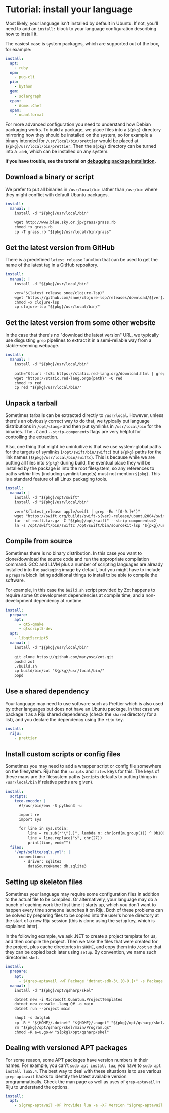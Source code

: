 # Tutorial: install your language

Most likely, your language isn't installed by default in Ubuntu. If
not, you'll need to add an `install:` block to your language
configuration describing how to install it.

The easiest case is system packages, which are supported out of the
box, for example:

```yaml
install:
  apt:
    - ruby
  npm:
    - pug-cli
  pip:
    - bython
  gem:
    - solargraph
  cpan:
    - Acme::Chef
  opam:
    - ocamlformat
```

For more advanced configuration you need to understand how Debian
packaging works. To build a package, we place files into a `${pkg}`
directory mirroring how they should be installed on the system, so for
example a binary intended for `/usr/local/bin/prettier` would be
placed at `${pkg}/usr/local/bin/prettier`. Then the `${pkg}` directory
can be turned into a `.deb`, which can be installed on any system.

**If you have trouble, see the tutorial on [debugging package
installation](install-debugging.md).**

## Download a binary or script

We prefer to put all binaries in `/usr/local/bin` rather than
`/usr/bin` where they might conflict with default Ubuntu packages.

```yaml
install:
  manual: |
    install -d "${pkg}/usr/local/bin"

    wget http://www.blue.sky.or.jp/grass/grass.rb
    chmod +x grass.rb
    cp -T grass.rb "${pkg}/usr/local/bin/grass"
```

## Get the latest version from GitHub

There is a predefined `latest_release` function that can be used to
get the name of the latest tag in a GitHub repository.

```yaml
install:
  manual: |
    install -d "${pkg}/usr/local/bin"

    ver="$(latest_release snoe/clojure-lsp)"
    wget "https://github.com/snoe/clojure-lsp/releases/download/${ver}/clojure-lsp"
    chmod +x clojure-lsp
    cp clojure-lsp "${pkg}/usr/local/bin/"
```

## Get the latest version from some other website

In the case that there's no "download the latest version" URL, we
typically use disgusting `grep` pipelines to extract it in a
semi-reliable way from a stable-seeming webpage.

```yaml
install:
  manual: |
    install -d "${pkg}/usr/local/bin"

    path="$(curl -fsSL https://static.red-lang.org/download.html | grep -Eo '/dl/linux/[^"]+' | head -n1)"
    wget "https://static.red-lang.org${path}" -O red
    chmod +x red
    cp red "${pkg}/usr/local/bin/"
```

## Unpack a tarball

Sometimes tarballs can be extracted directly to `/usr/local`. However,
unless there's an obviously correct way to do that, we typically put
language distributions in `/opt/<lang>` and then put symlinks in
`/usr/local/bin` for the binaries. The `-C` and `--strip-components`
flags are very helpful for controlling the extraction.

Also, one thing that might be unintuitive is that we use system-global
paths for the targets of symlinks (`/opt/swift/bin/swiftc`) but
`${pkg}` paths for the link names (`${pkg}/usr/local/bin/swiftc`).
This is because while we are putting all files into `${pkg}` during
build, the eventual place they will be installed by the package is
into the root filesystem, so any references to paths *within* files
(including symlink targets) must not mention `${pkg}`. This is a
standard feature of all Linux packaging tools.

```yaml
install:
  manual: |
    install -d "${pkg}/opt/swift"
    install -d "${pkg}/usr/local/bin"

    ver="$(latest_release apple/swift | grep -Eo '[0-9.]+')"
    wget "https://swift.org/builds/swift-${ver}-release/ubuntu2004/swift-${ver}-RELEASE/swift-${ver}-RELEASE-ubuntu20.04.tar.gz" -O swift.tar.gz
    tar -xf swift.tar.gz -C "${pkg}/opt/swift" --strip-components=2
    ln -s /opt/swift/bin/swiftc /opt/swift/bin/sourcekit-lsp "${pkg}/usr/local/bin/"
```

## Compile from source

Sometimes there is no binary distribution. In this case you want to
clone/download the source code and run the appropriate compilation
command. GCC and LLVM plus a number of scripting languages are already
installed into the `packaging` image by default, but you might have to
include a `prepare` block listing additional things to install to be
able to compile the software.

For example, in this case the `build.sh` script provided by Zot
happens to require some Qt development dependencies at compile time,
and a non-development dependency at runtime.

```yaml
install:
  prepare:
    apt:
      - qt5-qmake
      - qtscript5-dev
  apt:
    - libqt5script5
  manual: |
    install -d "${pkg}/usr/local/bin"

    git clone https://github.com/manyoso/zot.git
    pushd zot
    ./build.sh
    cp build/bin/zot "${pkg}/usr/local/bin/"
    popd
```

## Use a shared dependency

Your language may need to use software such as Prettier which is also
used by other languages but does not have an Ubuntu package. In that
case we package it as a Riju shared dependency (check the `shared`
directory for a list), and you declare the dependency using the `riju`
key.

```yaml
install:
  riju:
    - prettier
```

## Install custom scripts or config files

Sometimes you may need to add a wrapper script or config file
somewhere on the filesystem. Riju has the `scripts` and `files` keys
for this. The keys of these maps are the filesystem paths (`scripts`
defaults to putting things in `/usr/local/bin` if relative paths are
given).

```yaml
install:
  scripts:
    teco-encode: |
      #!/usr/bin/env -S python3 -u

      import re
      import sys

      for line in sys.stdin:
          line = re.sub(r"\^(.)", lambda m: chr(ord(m.group(1)) ^ 0b1000000), line)
          line = line.replace("$", chr(27))
          print(line, end="")
  files:
    "/opt/sqlite/sqls.yml": |
      connections:
        - driver: sqlite3
          dataSourceName: db.sqlite3
```

## Setting up skeleton files

Sometimes your language may require some configuration files in
addition to the actual file to be compiled. Or alternatively, your
language may do a bunch of caching work the first time it starts up,
which you don't want to happen every time someone launches it on Riju.
Both of these problems can be solved by preparing files to be copied
into the user's home directory at the start of a new Riju session
(this is done using the `setup` key, which is explained later).

In the following example, we ask .NET to create a project template for
us, and then compile the project. Then we take the files that were
created for the project, plus cache directories in `$HOME`, and copy
them into `/opt` so that they can be copied back later using `setup`.
By convention, we name such directories `skel`.

```yaml
install:
  prepare:
    apt:
      - $(grep-aptavail -wF Package "dotnet-sdk-3\.[0-9.]+" -s Package -n | sort -Vr | head -n1)
  manual: |
    install -d "${pkg}/opt/qsharp/skel"

    dotnet new -i Microsoft.Quantum.ProjectTemplates
    dotnet new console -lang Q# -o main
    dotnet run --project main

    shopt -s dotglob
    cp -R * "${HOME}/.dotnet" "${HOME}/.nuget" "${pkg}/opt/qsharp/skel/"
    rm "${pkg}/opt/qsharp/skel/main/Program.qs"
    chmod -R a=u,go-w "${pkg}/opt/qsharp/skel"
```

## Dealing with versioned APT packages

For some reason, some APT packages have version numbers in their
names. For example, you can't `sudo apt install lua`; you have to
`sudo apt install lua5.4`. The best way to deal with these situations
is to use various `grep-aptavail` hacks to identify the latest
available version programmatically. Check the man page as well as uses
of `grep-aptavail` in Riju to understand the options.

```yaml
install:
  apt:
    - $(grep-aptavail -XF Provides lua -a -XF Version "$(grep-aptavail -XF Provides lua -s Version -n | sort -Vr | head -n1)" -s Package -n | head -n1)
```
